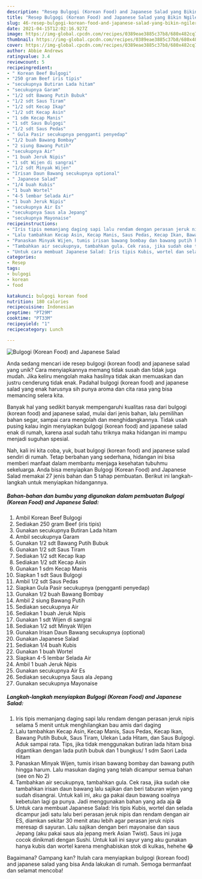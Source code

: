 ```yaml
---
description: "Resep Bulgogi (Korean Food) and Japanese Salad yang Bikin Ngiler"
title: "Resep Bulgogi (Korean Food) and Japanese Salad yang Bikin Ngiler"
slug: 46-resep-bulgogi-korean-food-and-japanese-salad-yang-bikin-ngiler
date: 2021-04-15T12:02:16.927Z
image: https://img-global.cpcdn.com/recipes/0389eae3885c37b8/680x482cq70/bulgogi-korean-food-and-japanese-salad-foto-resep-utama.jpg
thumbnail: https://img-global.cpcdn.com/recipes/0389eae3885c37b8/680x482cq70/bulgogi-korean-food-and-japanese-salad-foto-resep-utama.jpg
cover: https://img-global.cpcdn.com/recipes/0389eae3885c37b8/680x482cq70/bulgogi-korean-food-and-japanese-salad-foto-resep-utama.jpg
author: Abbie Andrews
ratingvalue: 3.4
reviewcount: 5
recipeingredient:
- " Korean Beef Bulgogi"
- "250 gram Beef iris tipis"
- "secukupnya Butiran Lada hitam"
- "secukupnya Garam"
- "1/2 sdt Bawang Putih Bubuk"
- "1/2 sdt Saus Tiram"
- "1/2 sdt Kecap Ikap"
- "1/2 sdt Kecap Asin"
- "1 sdm Kecap Manis"
- "1 sdt Saus Bulgogi"
- "1/2 sdt Saus Pedas"
- " Gula Pasir secukupnya pengganti penyedap"
- "1/2 buah Bawang Bombay"
- "2 siung Bawang Putih"
- "secukupnya Air"
- "1 buah Jeruk Nipis"
- "1 sdt Wijen di sangrai"
- "1/2 sdt Minyak Wijen"
- "Irisan Daun Bawang secukupnya optional"
- " Japanese Salad"
- "1/4 buah Kubis"
- "1 buah Wortel"
- "4-5 lembar Selada Air"
- "1 buah Jeruk Nipis"
- "secukupnya Air Es"
- "secukupnya Saus ala Jepang"
- "secukupnya Mayonaise"
recipeinstructions:
- "Iris tipis memanjang daging sapi lalu rendam dengan perasan jeruk nipis selama 5 menit untuk menghilangkan bau amis dari daging"
- "Lalu tambahkan Kecap Asin, Kecap Manis, Saus Pedas, Kecap Ikan, Bawang Putih Bubuk, Saus Tiram, Ulekan Lada Hitam, dan Saus Bulgogi. Aduk sampai rata. Tips, jika tidak menggunakan butiran lada hitam bisa digantikan dengan lada putih bubuk dan 1 bungkus/ 1 sdm Saori Lada Hitam"
- "Panaskan Minyak Wijen, tumis irisan bawang bombay dan bawang putih hingga harum. Lalu masukan daging yang telah dicampur semua bahan (see on No 2)"
- "Tambahkan air secukupnya, tambahkan gula. Cek rasa, jika sudah oke tambahkan irisan daun bawang lalu sajikan dan beri taburan wijen yang sudah disangrai. Untuk kali ini, aku ga pakai daun bawang soalnya kebetulan lagi ga punya. Jadi menggunakan bahan yang ada aja 😁"
- "Untuk cara membuat Japanese Salad: Iris tipis Kubis, wortel dan selada dicampur jadi satu lalu beri perasan jeruk nipis dan rendam dengan air ES, diamkan sekitar 30 menit atau lebih agar perasan jeruk nipis meresap di sayuran. Lalu sajikan dengan beri mayonaise dan saus Jepang (aku pakai saus ala jepang merk Asian Twist). Saus ini juga cocok dinikmati dengan Sushi. Untuk kali ini sayur yang aku gunakan hanya kubis dan wortel karena menghabiskan stok di kulkas, hehehe 😂"
categories:
- Resep
tags:
- bulgogi
- korean
- food

katakunci: bulgogi korean food 
nutrition: 180 calories
recipecuisine: Indonesian
preptime: "PT29M"
cooktime: "PT33M"
recipeyield: "1"
recipecategory: Lunch

---
```



![Bulgogi (Korean Food) and Japanese Salad](https://img-global.cpcdn.com/recipes/0389eae3885c37b8/680x482cq70/bulgogi-korean-food-and-japanese-salad-foto-resep-utama.jpg)

Anda sedang mencari ide resep bulgogi (korean food) and japanese salad yang unik? Cara menyiapkannya memang tidak susah dan tidak juga mudah. Jika keliru mengolah maka hasilnya tidak akan memuaskan dan justru cenderung tidak enak. Padahal bulgogi (korean food) and japanese salad yang enak harusnya sih punya aroma dan cita rasa yang bisa memancing selera kita.

Banyak hal yang sedikit banyak mempengaruhi kualitas rasa dari bulgogi (korean food) and japanese salad, mulai dari jenis bahan, lalu pemilihan bahan segar, sampai cara mengolah dan menghidangkannya. Tidak usah pusing kalau ingin menyiapkan bulgogi (korean food) and japanese salad enak di rumah, karena asal sudah tahu triknya maka hidangan ini mampu menjadi suguhan spesial.




Nah, kali ini kita coba, yuk, buat bulgogi (korean food) and japanese salad sendiri di rumah. Tetap berbahan yang sederhana, hidangan ini bisa memberi manfaat dalam membantu menjaga kesehatan tubuhmu sekeluarga. Anda bisa menyiapkan Bulgogi (Korean Food) and Japanese Salad memakai 27 jenis bahan dan 5 tahap pembuatan. Berikut ini langkah-langkah untuk menyiapkan hidangannya.

<!--inarticleads1-->

##### Bahan-bahan dan bumbu yang digunakan dalam pembuatan Bulgogi (Korean Food) and Japanese Salad:

1. Ambil  Korean Beef Bulgogi
1. Sediakan 250 gram Beef (iris tipis)
1. Gunakan secukupnya Butiran Lada hitam
1. Ambil secukupnya Garam
1. Gunakan 1/2 sdt Bawang Putih Bubuk
1. Gunakan 1/2 sdt Saus Tiram
1. Sediakan 1/2 sdt Kecap Ikap
1. Sediakan 1/2 sdt Kecap Asin
1. Gunakan 1 sdm Kecap Manis
1. Siapkan 1 sdt Saus Bulgogi
1. Ambil 1/2 sdt Saus Pedas
1. Siapkan  Gula Pasir secukupnya (pengganti penyedap)
1. Gunakan 1/2 buah Bawang Bombay
1. Ambil 2 siung Bawang Putih
1. Sediakan secukupnya Air
1. Sediakan 1 buah Jeruk Nipis
1. Gunakan 1 sdt Wijen di sangrai
1. Sediakan 1/2 sdt Minyak Wijen
1. Gunakan Irisan Daun Bawang secukupnya (optional)
1. Gunakan  Japanese Salad
1. Sediakan 1/4 buah Kubis
1. Gunakan 1 buah Wortel
1. Siapkan 4-5 lembar Selada Air
1. Ambil 1 buah Jeruk Nipis
1. Gunakan secukupnya Air Es
1. Sediakan secukupnya Saus ala Jepang
1. Gunakan secukupnya Mayonaise




<!--inarticleads2-->

##### Langkah-langkah menyiapkan Bulgogi (Korean Food) and Japanese Salad:

1. Iris tipis memanjang daging sapi lalu rendam dengan perasan jeruk nipis selama 5 menit untuk menghilangkan bau amis dari daging
1. Lalu tambahkan Kecap Asin, Kecap Manis, Saus Pedas, Kecap Ikan, Bawang Putih Bubuk, Saus Tiram, Ulekan Lada Hitam, dan Saus Bulgogi. Aduk sampai rata. Tips, jika tidak menggunakan butiran lada hitam bisa digantikan dengan lada putih bubuk dan 1 bungkus/ 1 sdm Saori Lada Hitam
1. Panaskan Minyak Wijen, tumis irisan bawang bombay dan bawang putih hingga harum. Lalu masukan daging yang telah dicampur semua bahan (see on No 2)
1. Tambahkan air secukupnya, tambahkan gula. Cek rasa, jika sudah oke tambahkan irisan daun bawang lalu sajikan dan beri taburan wijen yang sudah disangrai. Untuk kali ini, aku ga pakai daun bawang soalnya kebetulan lagi ga punya. Jadi menggunakan bahan yang ada aja 😁
1. Untuk cara membuat Japanese Salad: Iris tipis Kubis, wortel dan selada dicampur jadi satu lalu beri perasan jeruk nipis dan rendam dengan air ES, diamkan sekitar 30 menit atau lebih agar perasan jeruk nipis meresap di sayuran. Lalu sajikan dengan beri mayonaise dan saus Jepang (aku pakai saus ala jepang merk Asian Twist). Saus ini juga cocok dinikmati dengan Sushi. Untuk kali ini sayur yang aku gunakan hanya kubis dan wortel karena menghabiskan stok di kulkas, hehehe 😂




Bagaimana? Gampang kan? Itulah cara menyiapkan bulgogi (korean food) and japanese salad yang bisa Anda lakukan di rumah. Semoga bermanfaat dan selamat mencoba!
